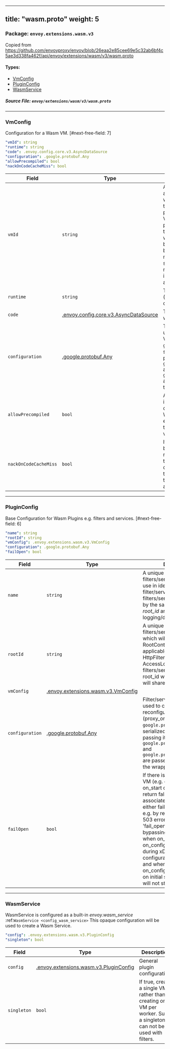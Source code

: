 
---
title: "wasm.proto"
weight: 5
---

<!-- Code generated by solo-kit. DO NOT EDIT. -->


### Package: `envoy.extensions.wasm.v3`  
Copied from https://github.com/envoyproxy/envoy/blob/26eaa2e85cee69e5c32ab6bf4c5ae3d338fa462f/api/envoy/extensions/wasm/v3/wasm.proto


 
#### Types:


- [VmConfig](#vmconfig)
- [PluginConfig](#pluginconfig)
- [WasmService](#wasmservice)
  



##### Source File: `envoy/extensions/wasm/v3/wasm.proto`





---
### VmConfig

 
Configuration for a Wasm VM.
[#next-free-field: 7]

```yaml
"vmId": string
"runtime": string
"code": .envoy.config.core.v3.AsyncDataSource
"configuration": .google.protobuf.Any
"allowPrecompiled": bool
"nackOnCodeCacheMiss": bool

```

| Field | Type | Description | Default |
| ----- | ---- | ----------- |----------- | 
| `vmId` | `string` | An ID which will be used along with a hash of the wasm code (or the name of the registered Null VM plugin) to determine which VM will be used for the plugin. All plugins which use the same *vm_id* and code will use the same VM. May be left blank. Sharing a VM between plugins can reduce memory utilization and make sharing of data easier which may have security implications. See ref: "TODO: add ref" for details. |  |
| `runtime` | `string` | The Wasm runtime type (either "v8" or "null" for code compiled into Envoy). |  |
| `code` | [.envoy.config.core.v3.AsyncDataSource](../../../../config/core/v3/base.proto.sk/#asyncdatasource) | The Wasm code that Envoy will execute. |  |
| `configuration` | [.google.protobuf.Any](https://developers.google.com/protocol-buffers/docs/reference/csharp/class/google/protobuf/well-known-types/any) | The Wasm configuration used in initialization of a new VM (proxy_on_start). `google.protobuf.Struct` is serialized as JSON before passing it to the plugin. `google.protobuf.BytesValue` and `google.protobuf.StringValue` are passed directly without the wrapper. |  |
| `allowPrecompiled` | `bool` | Allow the wasm file to include pre-compiled code on VMs which support it. Warning: this should only be enable for trusted sources as the precompiled code is not verified. |  |
| `nackOnCodeCacheMiss` | `bool` | If true and the code needs to be remotely fetched and it is not in the cache then NACK the configuration update and do a background fetch to fill the cache, otherwise fetch the code asynchronously and enter warming state. |  |




---
### PluginConfig

 
Base Configuration for Wasm Plugins e.g. filters and services.
[#next-free-field: 6]

```yaml
"name": string
"rootId": string
"vmConfig": .envoy.extensions.wasm.v3.VmConfig
"configuration": .google.protobuf.Any
"failOpen": bool

```

| Field | Type | Description | Default |
| ----- | ---- | ----------- |----------- | 
| `name` | `string` | A unique name for a filters/services in a VM for use in identifying the filter/service if multiple filters/services are handled by the same *vm_id* and *root_id* and for logging/debugging. |  |
| `rootId` | `string` | A unique ID for a set of filters/services in a VM which will share a RootContext and Contexts if applicable (e.g. an Wasm HttpFilter and an Wasm AccessLog). If left blank, all filters/services with a blank root_id with the same *vm_id* will share Context(s). |  |
| `vmConfig` | [.envoy.extensions.wasm.v3.VmConfig](../wasm.proto.sk/#vmconfig) |  |  |
| `configuration` | [.google.protobuf.Any](https://developers.google.com/protocol-buffers/docs/reference/csharp/class/google/protobuf/well-known-types/any) | Filter/service configuration used to configure or reconfigure a plugin (proxy_on_configuration). `google.protobuf.Struct` is serialized as JSON before passing it to the plugin. `google.protobuf.BytesValue` and `google.protobuf.StringValue` are passed directly without the wrapper. |  |
| `failOpen` | `bool` | If there is a fatal error on the VM (e.g. exception, abort(), on_start or on_configure return false), then all plugins associated with the VM will either fail closed (by default), e.g. by returning an HTTP 503 error, or fail open (if 'fail_open' is set to true) by bypassing the filter. Note: when on_start or on_configure return false during xDS updates the xDS configuration will be rejected and when on_start or on_configuration return false on initial startup the proxy will not start. |  |




---
### WasmService

 
WasmService is configured as a built-in *envoy.wasm_service* :ref:`WasmService
<config_wasm_service>` This opaque configuration will be used to create a Wasm Service.

```yaml
"config": .envoy.extensions.wasm.v3.PluginConfig
"singleton": bool

```

| Field | Type | Description | Default |
| ----- | ---- | ----------- |----------- | 
| `config` | [.envoy.extensions.wasm.v3.PluginConfig](../wasm.proto.sk/#pluginconfig) | General plugin configuration. |  |
| `singleton` | `bool` | If true, create a single VM rather than creating one VM per worker. Such a singleton can not be used with filters. |  |





<!-- Start of HubSpot Embed Code -->
<script type="text/javascript" id="hs-script-loader" async defer src="//js.hs-scripts.com/5130874.js"></script>
<!-- End of HubSpot Embed Code -->

